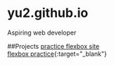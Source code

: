 # yu2.github.io

Aspiring web developer

##Projects
<a href="http://yu2.github.io/quote/flex.html" target="_blank">practice flexbox site</a><br>
[flexbox practice](http://yu2.github.io/quote/flex.html){:target="_blank"}
